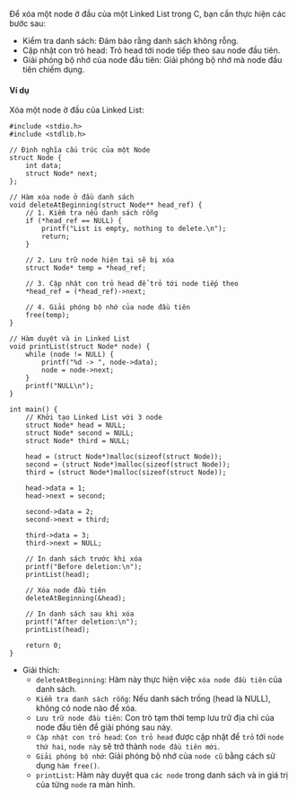 Để xóa một node ở đầu của một Linked List trong C, bạn cần thực hiện các bước sau:

- Kiểm tra danh sách: Đảm bảo rằng danh sách không rỗng.
- Cập nhật con trỏ head: Trỏ head tới node tiếp theo sau node đầu tiên.
- Giải phóng bộ nhớ của node đầu tiên: Giải phóng bộ nhớ mà node đầu tiên chiếm dụng.
#### Ví dụ
Xóa một node ở đầu của Linked List:
```
#include <stdio.h>
#include <stdlib.h>

// Định nghĩa cấu trúc của một Node
struct Node {
    int data;
    struct Node* next;
};

// Hàm xóa node ở đầu danh sách
void deleteAtBeginning(struct Node** head_ref) {
    // 1. Kiểm tra nếu danh sách rỗng
    if (*head_ref == NULL) {
        printf("List is empty, nothing to delete.\n");
        return;
    }

    // 2. Lưu trữ node hiện tại sẽ bị xóa
    struct Node* temp = *head_ref;

    // 3. Cập nhật con trỏ head để trỏ tới node tiếp theo
    *head_ref = (*head_ref)->next;

    // 4. Giải phóng bộ nhớ của node đầu tiên
    free(temp);
}

// Hàm duyệt và in Linked List
void printList(struct Node* node) {
    while (node != NULL) {
        printf("%d -> ", node->data);
        node = node->next;
    }
    printf("NULL\n");
}

int main() {
    // Khởi tạo Linked List với 3 node
    struct Node* head = NULL;
    struct Node* second = NULL;
    struct Node* third = NULL;

    head = (struct Node*)malloc(sizeof(struct Node));
    second = (struct Node*)malloc(sizeof(struct Node));
    third = (struct Node*)malloc(sizeof(struct Node));

    head->data = 1;
    head->next = second;

    second->data = 2;
    second->next = third;

    third->data = 3;
    third->next = NULL;

    // In danh sách trước khi xóa
    printf("Before deletion:\n");
    printList(head);

    // Xóa node đầu tiên
    deleteAtBeginning(&head);

    // In danh sách sau khi xóa
    printf("After deletion:\n");
    printList(head);

    return 0;
}
```
- Giải thích:
    - `deleteAtBeginning`: Hàm này thực hiện việc `xóa node đầu tiên` của danh sách.
    - `Kiểm tra danh sách rỗng`: Nếu danh sách trống (head là NULL), không có node nào để xóa.
    - `Lưu trữ node đầu tiên`: Con trỏ tạm thời temp lưu trữ địa chỉ của node đầu tiên để giải phóng sau này.
    - `Cập nhật con trỏ head`: `Con trỏ head` được cập nhật để `trỏ` tới `node thứ hai`, `node này` sẽ trở thành `node đầu tiên mới`.
    - `Giải phóng bộ nhớ`: Giải phóng bộ nhớ của `node cũ` bằng cách sử dụng `hàm free()`.
    - `printList`: Hàm này duyệt qua `các node` trong danh sách và in giá trị của từng `node` ra màn hình.